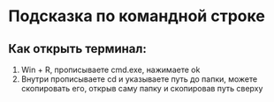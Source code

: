 # Подсказка по командной строке

## Как открыть терминал:

1. Win + R, прописываете cmd.exe, нажимаете ok
2. Внутри прописываете cd и указываете путь до папки, можете скопировать его, открыв саму папку и скопировав путь сверху